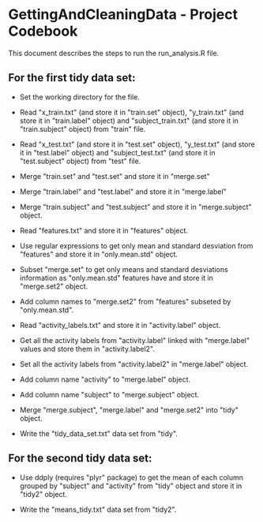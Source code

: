 GettingAndCleaningData - Project Codebook
========================================================

This document describes the steps to run the run_analysis.R file. 

## For the first tidy data set:

* Set the working directory for the file.

* Read "x_train.txt" (and store it in "train.set" object), "y_train.txt" (and store it in "train.label" object) and "subject_train.txt" (and store it in "train.subject" object) from "train" file.

* Read "x_test.txt" (and store it in "test.set" object), "y_test.txt" (and store it in "test.label" object) and "subject_test.txt" (and store it in "test.subject" object) from "test" file.

* Merge "train.set" and "test.set" and store it in "merge.set"

* Merge "train.label" and "test.label" and store it in "merge.label"

* Merge "train.subject" and "test.subject" and store it in "merge.subject" object.

* Read "features.txt" and store it in "features" object.

* Use regular expressions to get only mean and standard desviation from "features" and store it in "only.mean.std" object.

* Subset "merge.set" to get only means and standard desviations information as "only.mean.std" features have and store it in "merge.set2" object.

* Add column names to "merge.set2" from "features" subseted by "only.mean.std". 

* Read "activity_labels.txt" and store it in "activity.label" object.

* Get all the activity labels from "activity.label" linked with "merge.label" values and store them in "activity.label2".

* Set all the activity labels from "activity.label2" in "merge.label" object.

* Add column name "activity" to "merge.label" object.

* Add column name "subject" to "merge.subject" object.

* Merge "merge.subject", "merge.label" and "merge.set2" into "tidy" object.

* Write the "tidy_data_set.txt" data set from "tidy".

## For the second tidy data set:

* Use ddply (requires "plyr" package) to get the mean of each column grouped by "subject" and "activity" from "tidy" object and store it in "tidy2" object.

* Write the "means_tidy.txt" data set from "tidy2".




